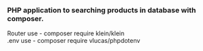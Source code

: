 <h3>PHP application to searching products in database with composer.</h3>

Router use - composer require klein/klein</br>
.env use - composer require vlucas/phpdotenv
